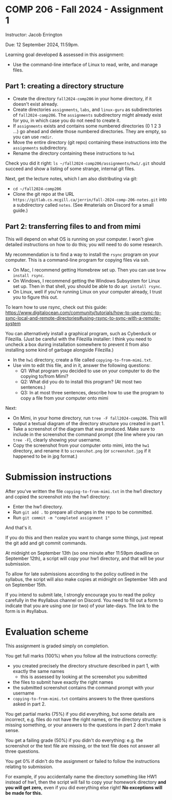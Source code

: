# COMP 206 - Fall 2024 - Assignment 1

Instructor: Jacob Errington

Due: 12 September 2024, 11:59pm.

Learning goal developed & assessed in this assignment:
- Use the command-line interface of Linux to read, write, and manage files.

## Part 1: creating a directory structure

- Create the directory `fall2024-comp206` in your home directory, if it doesn't exist already.
- Create directories `assignments`, `labs`, and `linux-guru` as subdirectories of
  `fall2024-comp206`. The `assignments` subdirectory might already exist for you, in which case you
  do not need to create it.
- If `assignments` exists and contains some numbered directories (0 1 2 3 ...) go ahead and delete
  those numbered directories. They are empty, so you can use `rmdir`.
- Move the entire directory (git repo) containing these instructions into the `assignments`
  subdirectory.
- Rename the directory containing these instructions to `hw1`

Check you did it right: `ls ~/fall2024-comp206/assignments/hw1/.git` should succeed and show a
listing of some strange, internal git files.

Next, get the lecture notes, which I am also distributing via git:

- `cd ~/fall2024-comp206`
- Clone the git repo at the URL `https://gitlab.cs.mcgill.ca/jerrin/fall-2024-comp-206-notes.git`
  into a subdirectory called `notes`. (See #materials on Discord for a small guide.)

## Part 2: transferring files to and from mimi

This will depend on what OS is running on your computer.
I won't give detailed instructions on how to do this; you will need to do some research.

My recommendation is to find a way to install the `rsync` program on your computer. This is a
command-line program for copying files via ssh.

- On Mac, I recommend getting Homebrew set up. Then you can use `brew install rsync`.
- On Windows, I recommend getting the Windows Subsystem for Linux set up. Then in that shell, you
  should be able to do `apt install rsync`.
- On Linux, well if you're running Linux on your computer already, I trust you to figure this out.

To learn how to use rsync, check out this guide:
https://www.digitalocean.com/community/tutorials/how-to-use-rsync-to-sync-local-and-remote-directories#using-rsync-to-sync-with-a-remote-system

You can alternatively install a graphical program, such as Cyberduck or Filezilla. (Just be careful
with the Filezilla installer: I think you need to uncheck a box during installation somewhere to
prevent it from also installing some kind of garbage alongside Filezilla.)

- In the `hw1` directory, create a file called `copying-to-from-mimi.txt`.
- Use vim to edit this file, and in it, answer the following questions:
    - Q1: What program you decided to use on your computer to do the copying to/from Mimi?
    - Q2: What did you do to install this program? (At most two sentences.)
    - Q3: In at most three sentences, describe how to use the program to copy a file from your
      computer onto mimi

Next:

- On Mimi, in your home directory, run `tree -F fall2024-comp206`.
  This will output a textual diagram of the directory structure you created in part 1.
- Take a screenshot of the diagram that was produced.
  Make sure to include in the screenshot the command prompt (the line where you ran `tree -F`),
  clearly showing your username.
- Copy the screenshot from your computer onto mimi, into the `hw1` directory, and rename it to
  `screenshot.png` (or `screenshot.jpg` if it happened to be in jpg format.)

# Submission instructions

After you've written the file `copying-to-from-mimi.txt` in the hw1 directory and copied the
screenshot into the hw1 directory:

- Enter the hw1 directory.
- Run `git add .` to prepare all changes in the repo to be committed.
- Run `git commit -m "completed assignment 1"`

And that's it.

If you do this and then realize you want to change some things, just repeat the git add and git
commit commands.

At midnight on September 13th (so one minute after 11:59pm deadline on September 12th), a script
will copy your hw1 directory, and that will be your submission.

To allow for late submissions according to the policy outlined in the syllabus, the script will
also make copies at midnight on September 14th and on September 15th.

If you intend to submit late, I strongly encourage you to read the policy carefully in the
#syllabus channel on Discord. You need to fill out a form to indicate that you are using one (or
two) of your late-days. The link to the form is in #syllabus.

# Evaluation scheme

This assignment is graded simply on completion.

You get full marks (100%) when you follow all the instructions correctly:
- you created precisely the directory structure described in part 1, with exactly the same names
    - this is assessed by looking at the screenshot you submitted
- the files to submit have exactly the right names
- the submitted screenshot contains the command prompt with your username
- `copying-to-from-mimi.txt` contains answers to the three questions asked in part 2.

You get partial marks (75%) if you did everything, but some details are incorrect,
e.g. files do not have the right names, or the directory structure is missing something, or your
answers to the questions in part 2 don't make sense.

You get a failing grade (50%) if you didn't do everything: e.g. the screenshot or the text file are
missing, or the text file does not answer all three questions.

You get 0% if didn't do the assignment or failed to follow the instructions relating to submission.

For example, if you accidentally name the directory something like HW1 instead of hw1, then the
script will fail to copy your homework directory **and you will get zero,** even if you did
everything else right! **No exceptions will be made for this.**
